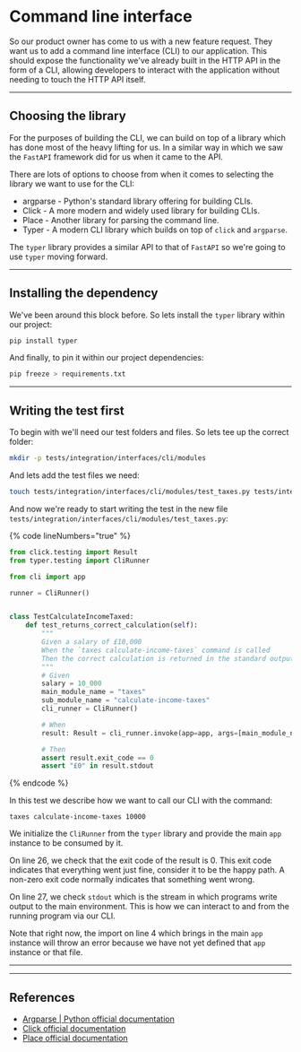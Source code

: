 # Command line interface

So our product owner has come to us with a new feature request. They want us to add a command line interface (CLI) to our application. This should expose the functionality we've already built in the HTTP API in the form of a CLI, allowing developers to interact with the application without needing to touch the HTTP API itself.

***

## Choosing the library

For the purposes of building the CLI, we can build on top of a library which has done most of the heavy lifting for us. In a similar way in which we saw the `FastAPI` framework did for us when it came to the API.

There are lots of options to choose from when it comes to selecting the library we want to use for the CLI:

* argparse - Python's standard library offering for building CLIs.
* Click - A more modern and widely used library for building CLIs.
* Place - Another library for parsing the command line.
* Typer - A modern CLI library which builds on top of `click` and `argparse`.

The `typer` library provides a similar API to that of `FastAPI` so we're going to use `typer` moving forward. &#x20;

***

## Installing the dependency

We've been around this block before. So lets install the `typer` library within our project:

```sh
pip install typer
```

And finally, to pin it within our project dependencies:

```sh
pip freeze > requirements.txt
```

***

## Writing the test first

To begin with we'll need our test folders and files. So lets tee up the correct folder:

```sh
mkdir -p tests/integration/interfaces/cli/modules
```

And lets add the test files we need:

```sh
touch tests/integration/interfaces/cli/modules/test_taxes.py tests/integration/interfaces/cli/modules/__init__.py
```

And now we're ready to start writing the test in the new file `tests/integration/interfaces/cli/modules/test_taxes.py`:

{% code lineNumbers="true" %}
```python
from click.testing import Result
from typer.testing import CliRunner

from cli import app

runner = CliRunner()


class TestCalculateIncomeTaxed:
    def test_returns_correct_calculation(self):
        """
        Given a salary of £10,000
        When the `taxes calculate-income-taxes` command is called
        Then the correct calculation is returned in the standard output
        """
        # Given
        salary = 10_000
        main_module_name = "taxes"
        sub_module_name = "calculate-income-taxes"
        cli_runner = CliRunner()

        # When
        result: Result = cli_runner.invoke(app=app, args=[main_module_name, sub_module_name, str(salary)])

        # Then
        assert result.exit_code == 0
        assert "£0" in result.stdout

```
{% endcode %}

In this test we describe how we want to call our CLI with the command:

```
taxes calculate-income-taxes 10000
```

We initialize the `CliRunner` from the `typer` library and provide the main `app` instance to be consumed by it.

On line 26, we check that the exit code of the result is 0. This exit code indicates that everything went just fine, consider it to be the happy path. A non-zero exit code normally indicates that something went wrong.

On line 27, we check `stdout` which is the stream in which programs write output to the main environment. This is how we can interact to and from the running program via our CLI.

Note that right now, the import on line 4 which brings in the main `app` instance will throw an error because we have not yet defined that `app` instance or that file.

***



***

## References

* [Argparse | Python official documentation](https://docs.python.org/3/library/argparse.html)
* [Click official documentation](https://click.palletsprojects.com/en/)
* [Place official documentation](https://plac.readthedocs.io/en/latest/)
